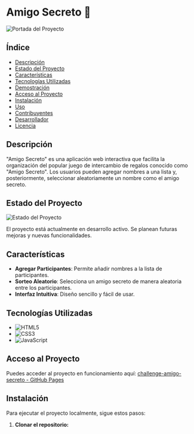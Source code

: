 # Amigo Secreto 🎁

![Portada del Proyecto](ruta/a/Portada/imagen-de-portada.png)

## Índice

- [Descripción](#descripción)
- [Estado del Proyecto](#estado-del-proyecto)
- [Características](#características)
- [Tecnologías Utilizadas](#tecnologías-utilizadas)
- [Demostración](#demostración)
- [Acceso al Proyecto](#acceso-al-proyecto)
- [Instalación](#instalación)
- [Uso](#uso)
- [Contribuyentes](#contribuyentes)
- [Desarrollador](#desarrollador)
- [Licencia](#licencia)

## Descripción

"Amigo Secreto" es una aplicación web interactiva que facilita la organización del popular juego de intercambio de regalos conocido como "Amigo Secreto". Los usuarios pueden agregar nombres a una lista y, posteriormente, seleccionar aleatoriamente un nombre como el amigo secreto.

## Estado del Proyecto

![Estado del Proyecto]()

El proyecto está actualmente en desarrollo activo. Se planean futuras mejoras y nuevas funcionalidades.

## Características

- **Agregar Participantes**: Permite añadir nombres a la lista de participantes.
- **Sorteo Aleatorio**: Selecciona un amigo secreto de manera aleatoria entre los participantes.
- **Interfaz Intuitiva**: Diseño sencillo y fácil de usar.

## Tecnologías Utilizadas

- ![HTML5](https://img.shields.io/badge/HTML5-%23E34F26.svg?&style=flat&logo=html5&logoColor=white)
- ![CSS3](https://img.shields.io/badge/CSS3-%231572B6.svg?&style=flat&logo=css3&logoColor=white)
- ![JavaScript](https://img.shields.io/badge/JavaScript-%23F7DF1E.svg?&style=flat&logo=javascript&logoColor=black)

## Acceso al Proyecto

Puedes acceder al proyecto en funcionamiento aquí: [challenge-amigo-secreto - GitHub Pages]()

## Instalación

Para ejecutar el proyecto localmente, sigue estos pasos:

1. **Clonar el repositorio:**

   ```bash
  

